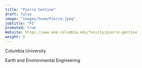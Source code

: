 ```yaml
---
title: "Pierre Gentine"
draft: false
image: "images/team/Pierre.jpeg"
jobtitle: "PI"
promoted: true
Website: https://www.eee.columbia.edu/faculty/pierre-gentine
weight: 5
---
```



Columbia University

Earth and Environmental Engineering

